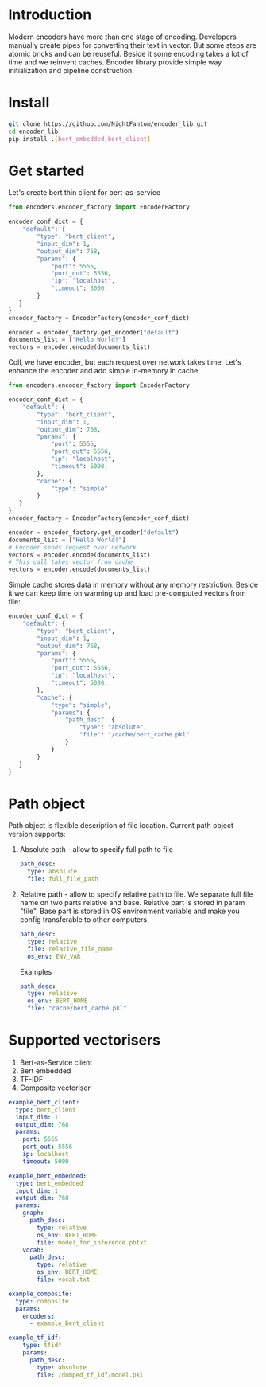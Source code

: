 # Introduction
Modern encoders have more than one stage of encoding. Developers manually create pipes for converting their text in vector.
But some steps are atomic bricks and can be reuseful.
Beside it some encoding takes a lot of time and we reinvent caches.
Encoder library provide simple way initialization and pipeline construction.   

# Install
```bash
git clone https://github.com/NightFantom/encoder_lib.git
cd encoder_lib
pip install .[bert_embedded,bert_client]
```

# Get started
Let's create bert thin client for bert-as-service
```python
from encoders.encoder_factory import EncoderFactory

encoder_conf_dict = {
    "default": {
        "type": "bert_client",
        "input_dim": 1,
        "output_dim": 768,
        "params": {
            "port": 5555,
            "port_out": 5556,
            "ip": "localhost",
            "timeout": 5000, 
        }
   }
}
encoder_factory = EncoderFactory(encoder_conf_dict)

encoder = encoder_factory.get_encoder("default")
documents_list = ["Hello World!"]
vectors = encoder.encode(documents_list)
```
Coll, we have encoder, but each request over network takes time. Let's enhance the encoder and add simple in-memory in cache
```python
from encoders.encoder_factory import EncoderFactory

encoder_conf_dict = {
    "default": {
        "type": "bert_client",
        "input_dim": 1,
        "output_dim": 768,
        "params": {
            "port": 5555,
            "port_out": 5556,
            "ip": "localhost",
            "timeout": 5000, 
        },
        "cache": {
            "type": "simple"
        }
   }
}
encoder_factory = EncoderFactory(encoder_conf_dict)

encoder = encoder_factory.get_encoder("default")
documents_list = ["Hello World!"]
# Encoder sends request over network
vectors = encoder.encode(documents_list)
# This call takes vector from cache 
vectors = encoder.encode(documents_list)
```
Simple cache stores data in memory without any memory restriction.
Beside it we can keep time on warming up and load pre-computed vectors from file:
```python
encoder_conf_dict = {
    "default": {
        "type": "bert_client",
        "input_dim": 1,
        "output_dim": 768,
        "params": {
            "port": 5555,
            "port_out": 5556,
            "ip": "localhost",
            "timeout": 5000, 
        },
        "cache": {
            "type": "simple",
            "params": {
                "path_desc": {
                    "type": "absolute",
                    "file": "/cache/bert_cache.pkl"
                }
            }
        }
   }
}
```

# Path object
Path object is flexible description of file location. Current path object version supports:
1. Absolute path - allow to specify full path to file
     ```yaml
     path_desc:
       type: absolute
       file: full_file_path
    ```

1. Relative path - allow to specify relative path to file. 
    We separate full file name on two parts relative and base. Relative part is stored in param "file".
    Base part is stored in OS environment variable and make you config transferable to other computers.
     ```yaml
     path_desc:
       type: relative
       file: relative_file_name
       os_env: ENV_VAR
    ```
    
    Examples
    ```yaml
    path_desc:
      type: relative
      os_env: BERT_HOME
      file: "cache/bert_cache.pkl"
    ```
   
# Supported vectorisers

1. Bert-as-Service client
1. Bert embedded
1. TF-IDF
1. Composite vectoriser

```yaml
example_bert_client:
  type: bert_client
  input_dim: 1
  output_dim: 768
  params:
    port: 5555
    port_out: 5556
    ip: localhost
    timeout: 5000

example_bert_embedded:
  type: bert_embedded
  input_dim: 1
  output_dim: 768
  params:
    graph:
      path_desc:
        type: relative
        os_env: BERT_HOME
        file: model_for_inference.pbtxt
    vocab:
      path_desc:
        type: relative
        os_env: BERT_HOME
        file: vocab.txt

example_composite:
  type: composite
  params:
    encoders:
      - example_bert_client

example_tf_idf:
    type: tfidf
    params:
      path_desc:
        type: absolute
        file: /dumped_tf_idf/model.pkl
     
```